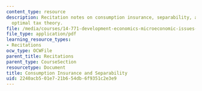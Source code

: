 ```yaml
---
content_type: resource
description: Recitation notes on consumption insurance, separability, and traditional
  optimal tax theory.
file: /media/courses/14-771-development-economics-microeconomic-issues-and-policy-models-fall-2008/2240acb501e721b654db6f9351c2e3e9_rec6.pdf
file_type: application/pdf
learning_resource_types:
- Recitations
ocw_type: OCWFile
parent_title: Recitations
parent_type: CourseSection
resourcetype: Document
title: Consumption Insurance and Separability
uid: 2240acb5-01e7-21b6-54db-6f9351c2e3e9
---
```

